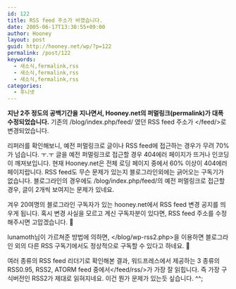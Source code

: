 ```yaml
---
id: 122
title: RSS feed 주소가 바꼈습니다.
date: 2005-06-17T13:38:55+09:00
author: Hooney
layout: post
guid: http://hooney.net/wp/?p=122
permalink: /post/122
keywords:
  - 새소식,fermalink,rss
  - 새소식,fermalink,rss
  - 새소식,fermalink,rss
categories:
  - 후니넷
---
```

**지난 2주 정도의 공백기간을 지나면서, Hooney.net의 퍼멀링크(permalink)가 대폭 수정되었습니다.** 기존의 /blog/index.php/feed/ 였던 RSS feed 주소가 </feed/>로 변경되었습니다.

리퍼러를 확인해보니, 예전 퍼멀링크로 글이나 RSS feed에 접근하는 경우가 무려 70%가 넘습니다. ㅜ.ㅜ 글을 예전 퍼멀링크로 접근할 경우 404에러 페이지가 뜨거나 인코딩이 깨져보입니다. 현재 Hooney.net은 전체 로딩 페이지 중에서 60% 이상이 404에러 페이지랍니다. RSS feed도 무슨 문제가 있는지 블로그라인외에는 긁어오는 구독기가 없습니다. 블로그라인의 경우에도 /blog/index.php/feed/의 예전 퍼멀링크로 접근할 경우, 글이 2개씩 보여지는 문제가 있네요.

겨우 20여명의 블로그라인 구독자가 있는 hooney.net에서 RSS feed 변경 공지를 띄우게 됩니다. 혹시 변경 사실을 모르고 계신 구독자분이 있다면, RSS feed 주소를 수정해주시면 고맙겠습니다. 🙂

lunamoth님이 가르쳐준 방법에 의하면, </blog/wp-rss2.php>을 이용하면 블로그라인 외의 다른 RSS 구독기에서도 정상적으로 구독할 수 있다고 하네요. 🙂

여러 종류의 RSS feed 리더기로 확인해본 결과, 워드프레스에서 제공하는 3 종류의 RSS0.95, RSS2, ATORM feed 중에서</feed/rss/>가 가장 잘 읽힙니다. 즉 가장 구식버전인 RSS2가 제대로 읽혀지네요. 이건 뭔가 문제가 있는듯 싶습니다. ^^;